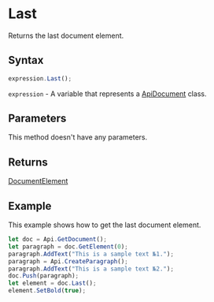 # Last

Returns the last document element.

## Syntax

```javascript
expression.Last();
```

`expression` - A variable that represents a [ApiDocument](../ApiDocument.md) class.

## Parameters

This method doesn't have any parameters.

## Returns

[DocumentElement](../../Enumeration/DocumentElement.md)

## Example

This example shows how to get the last document element.

```javascript editor-docx
let doc = Api.GetDocument();
let paragraph = doc.GetElement(0);
paragraph.AddText("This is a sample text №1.");
paragraph = Api.CreateParagraph();
paragraph.AddText("This is a sample text №2.");
doc.Push(paragraph);
let element = doc.Last();
element.SetBold(true);
```
